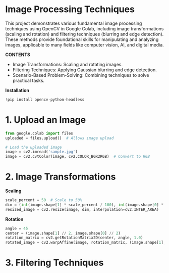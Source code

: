 # **Image Processing Techniques**
This project demonstrates various fundamental image processing techniques using OpenCV in Google Colab, including image transformations (scaling and rotation) and filtering techniques (blurring and edge detection). These methods provide foundational skills for manipulating and analyzing images, applicable to many fields like computer vision, AI, and digital media.

**CONTENTS**

* Image Transformations: Scaling and rotating images.
* Filtering Techniques: Applying Gaussian blurring and edge detection.
* Scenario-Based Problem-Solving: Combining techniques to solve practical tasks.

**Installation**

```python
!pip install opencv-python-headless
```
# **1. Upload an Image**

```python
from google.colab import files
uploaded = files.upload()  # Allows image upload

# Load the uploaded image
image = cv2.imread('sample.jpg')
image = cv2.cvtColor(image, cv2.COLOR_BGR2RGB)  # Convert to RGB
```

# **2. Image Transformations**

**Scaling**
```python
scale_percent = 50  # Scale to 50%
dim = (int(image.shape[1] * scale_percent / 100), int(image.shape[0] * scale_percent / 100))
resized_image = cv2.resize(image, dim, interpolation=cv2.INTER_AREA)
```

**Rotation**
```python
angle = 45
center = (image.shape[1] // 2, image.shape[0] // 2)
rotation_matrix = cv2.getRotationMatrix2D(center, angle, 1.0)
rotated_image = cv2.warpAffine(image, rotation_matrix, (image.shape[1], image.shape[0]))
```

# **3. Filtering Techniques**
